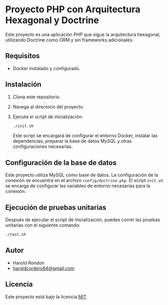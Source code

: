 # Proyecto PHP con Arquitectura Hexagonal y Doctrine

Este proyecto es una aplicación PHP que sigue la arquitectura hexagonal, utilizando Doctrine como ORM y sin frameworks adicionales.

## Requisitos

* Docker instalado y configurado.

## Instalación

1.  Clona este repositorio.
2.  Navega al directorio del proyecto.
3.  Ejecuta el script de inicialización:

    ```bash
    ./init.sh
    ```

    Este script se encargará de configurar el entorno Docker, instalar las dependencias, preparar la base de datos MySQL y otras configuraciones necesarias.

## Configuración de la base de datos

Este proyecto utiliza MySQL como base de datos. La configuración de la conexión se encuentra en el archivo `config/doctrine.php`. El script `init.sh` se encarga de configurar las variables de entorno necesarias para la conexión.

## Ejecución de pruebas unitarias

Después de ejecutar el script de inicialización, puedes correr las pruebas unitarias con el siguiente comando:

```bash
./test.sh
```

## Autor

* Harold Rondon
* haroldcordero64@gmail.com

## Licencia

Este proyecto está bajo la licencia [MIT](https://www.google.com/url?sa=E&source=gmail&q=https://www.google.com/url?sa=E%26source=gmail%26q=LICENSE).
